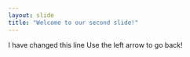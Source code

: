 ```yaml
---
layout: slide
title: "Welcome to our second slide!"
---
```

I have changed this line
Use the left arrow to go back!
